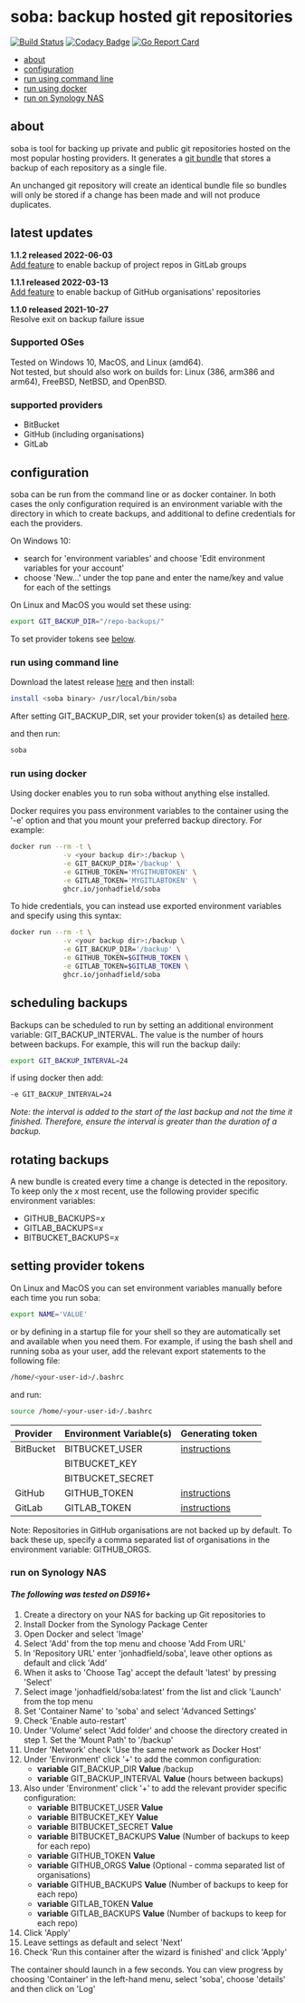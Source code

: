 # soba: backup hosted git repositories

[![Build Status](https://travis-ci.org/jonhadfield/soba.svg?branch=master)](https://travis-ci.org/jonhadfield/soba) [![Codacy Badge](https://app.codacy.com/project/badge/Grade/1bd46b99467c45d99e4903b44a16f874)](https://www.codacy.com/gh/jonhadfield/soba/dashboard?utm_source=github.com&amp;utm_medium=referral&amp;utm_content=jonhadfield/soba&amp;utm_campaign=Badge_Grade)  [![Go Report Card](https://goreportcard.com/badge/github.com/jonhadfield/soba)](https://goreportcard.com/report/github.com/jonhadfield/soba)

- [about](#about)
- [configuration](#configuration)
- [run using command line](#run-using-command-line)
- [run using docker](#run-using-docker)
- [run on Synology NAS](#run-on-synology-nas)

## about

soba is tool for backing up private and public git repositories hosted on the most popular hosting providers. It
generates a [git bundle](https://git-scm.com/book/en/v2/Git-Tools-Bundling) that stores a backup of each repository as a
single file.

An unchanged git repository will create an identical bundle file so bundles will only be stored if a change has been
made and will not produce duplicates.

## latest updates

**1.1.2 released 2022-06-03**  
[Add feature](https://github.com/jonhadfield/soba/issues/9) to enable backup of project repos in GitLab groups

**1.1.1 released 2022-03-13**  
[Add feature](https://github.com/jonhadfield/soba/issues/7) to enable backup of GitHub organisations' repositories

**1.1.0 released 2021-10-27**  
Resolve exit on backup failure issue

### Supported OSes

Tested on Windows 10, MacOS, and Linux (amd64).  
Not tested, but should also work on builds for: Linux (386, arm386 and arm64), FreeBSD, NetBSD, and OpenBSD.

### supported providers

- BitBucket
- GitHub (including organisations)
- GitLab

## configuration

soba can be run from the command line or as docker container. In both cases the only configuration required is an
environment variable with the directory in which to create backups, and additional to define credentials for each the
providers.

On Windows 10:

- search for 'environment variables' and choose 'Edit environment variables for your account'
- choose 'New...' under the top pane and enter the name/key and value for each of the settings

On Linux and MacOS you would set these using:

```bash
export GIT_BACKUP_DIR="/repo-backups/"
```

To set provider tokens see [below](#setting-provider-tokens).

### run using command line

Download the latest release [here](https://github.com/jonhadfield/soba/releases) and then install:

```bash
install <soba binary> /usr/local/bin/soba
```

After setting GIT_BACKUP_DIR, set your provider token(s) as detailed [here](#setting-provider-tokens).

and then run:

```bash
soba
```

### run using docker

Using docker enables you to run soba without anything else installed.

Docker requires you pass environment variables to the container using the '-e' option and that you mount your preferred
backup directory. For example:

```bash
docker run --rm -t \
             -v <your backup dir>:/backup \
             -e GIT_BACKUP_DIR='/backup' \
             -e GITHUB_TOKEN='MYGITHUBTOKEN' \
             -e GITLAB_TOKEN='MYGITLABTOKEN' \
             ghcr.io/jonhadfield/soba
```

To hide credentials, you can instead use exported environment variables and specify using this syntax:

```bash
docker run --rm -t \
             -v <your backup dir>:/backup \
             -e GIT_BACKUP_DIR='/backup' \
             -e GITHUB_TOKEN=$GITHUB_TOKEN \
             -e GITLAB_TOKEN=$GITLAB_TOKEN \
             ghcr.io/jonhadfield/soba
```

## scheduling backups

Backups can be scheduled to run by setting an additional environment variable: GIT_BACKUP_INTERVAL. The value is the
number of hours between backups. For example, this will run the backup daily:

```bash
export GIT_BACKUP_INTERVAL=24
```

if using docker then add:

```bash
-e GIT_BACKUP_INTERVAL=24
```

_Note: the interval is added to the start of the last backup and not the time it finished. Therefore, ensure the
interval is greater than the duration of a backup._

## rotating backups

A new bundle is created every time a change is detected in the repository. To keep only the _x_ most recent, use the
following provider specific environment variables:
- GITHUB_BACKUPS=_x_
- GITLAB_BACKUPS=_x_
- BITBUCKET_BACKUPS=_x_

## setting provider tokens
On Linux and MacOS you can set environment variables manually before each time you run soba:

```bash
export NAME='VALUE'
```

or by defining in a startup file for your shell so they are automatically set and available when you need them. For
example, if using the bash shell and running soba as your user, add the relevant export statements to the following
file:

```bash
/home/<your-user-id>/.bashrc
```

and run:

```bash
source /home/<your-user-id>/.bashrc
```

| Provider  | Environment Variable(s) | Generating token                                                                                         |
|:----------|:------------------------|:---------------------------------------------------------------------------------------------------------|
| BitBucket | BITBUCKET_USER          | [instructions](https://confluence.atlassian.com/bitbucket/oauth-on-bitbucket-cloud-238027431.html")      |
|           | BITBUCKET_KEY           |                                                                                                          |
|           | BITBUCKET_SECRET        |                                                                                                          |                                                                                          |
| GitHub    | GITHUB_TOKEN            | [instructions](https://help.github.com/articles/creating-a-personal-access-token-for-the-command-line/") |
| GitLab    | GITLAB_TOKEN            | [instructions](https://gitlab.com/profile/personal_access_tokens")                                       |

Note: Repositories in GitHub organisations are not backed up by default. To back these up, specify a comma separated
list of organisations in the environment variable: GITHUB_ORGS.

### run on Synology NAS

#### _The following was tested on DS916+_

 1. Create a directory on your NAS for backing up Git repositories to  
 2. Install Docker from the Synology Package Center  
 3. Open Docker and select 'Image'  
 4. Select 'Add' from the top menu and choose 'Add From URL'  
 5. In 'Repository URL' enter 'jonhadfield/soba', leave other options as default and click 'Add'  
 6. When it asks to 'Choose Tag' accept the default 'latest' by pressing 'Select'  
 7. Select image 'jonhadfield/soba:latest' from the list and click 'Launch' from the top menu  
 8. Set 'Container Name' to 'soba' and select 'Advanced Settings'  
 9. Check 'Enable auto-restart'
 10. Under 'Volume' select 'Add folder' and choose the directory created in step 1. Set the 'Mount Path' to '/backup'  
 11. Under 'Network' check 'Use the same network as Docker Host'  
 12. Under 'Environment' click '+' to add the common configuration:  
     - **variable** GIT_BACKUP_DIR **Value** /backup  
     - **variable** GIT_BACKUP_INTERVAL **Value** (hours between backups)  
 13. Also under 'Environment' click '+' to add the relevant provider specific configuration:  
     - **variable** BITBUCKET_USER **Value**  
     - **variable** BITBUCKET_KEY **Value**  
     - **variable** BITBUCKET_SECRET **Value** 
     - **variable** BITBUCKET_BACKUPS **Value** (Number of backups to keep for each repo)
     - **variable** GITHUB_TOKEN **Value**
     - **variable** GITHUB_ORGS **Value** (Optional - comma separated list of organisations)
     - **variable** GITHUB_BACKUPS **Value** (Number of backups to keep for each repo)
     - **variable** GITLAB_TOKEN **Value**   
     - **variable** GITLAB_BACKUPS **Value** (Number of backups to keep for each repo)
 14. Click 'Apply'  
 15. Leave settings as default and select 'Next'  
 16. Check 'Run this container after the wizard is finished' and click 'Apply'

The container should launch in a few seconds. You can view progress by choosing 'Container' in the left-hand menu,
select 'soba', choose 'details' and then click on 'Log'
